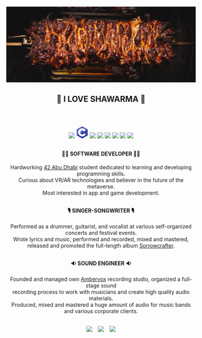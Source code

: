 ![Shawarma](Shawarma.png)

<div align="center">
<h2><b>🌯 I LOVE SHAWARMA 🌯</b><br><br></h2>
</div>

<div align="center"><br>
<img width ='32px' src ='https://raw.githubusercontent.com/rahulbanerjee26/githubAboutMeGenerator/main/icons/c.svg'>
<img width ='32px' src ='icons/c.svg'>
<img width ='32px' src ='https://raw.githubusercontent.com/rahulbanerjee26/githubAboutMeGenerator/main/icons/python.svg'>
<img width ='32px' src ='https://raw.githubusercontent.com/rahulbanerjee26/githubAboutMeGenerator/main/icons/nodejs.svg'>
<img width ='32px' src ='https://raw.githubusercontent.com/rahulbanerjee26/githubAboutMeGenerator/main/icons/linux.svg'>
<img width ='32px' src ='https://raw.githubusercontent.com/rahulbanerjee26/githubAboutMeGenerator/main/icons/git.svg'>
<img width ='32px' src ='https://raw.githubusercontent.com/rahulbanerjee26/githubAboutMeGenerator/main/icons/html.svg'>
<img width ='32px' src ='https://raw.githubusercontent.com/rahulbanerjee26/githubAboutMeGenerator/main/icons/photoshop.svg'>
</div>
<div align="center">
   <h2> </h2>
<h4><b>👨‍💻 SOFTWARE DEVELOPER 👨‍💻</b></h4>
  <p>Hardworking <a href="https://42abudhabi.ae/" link=blank>42 Abu Dhabi</a> student dedicated to learning and developing programming skills. <br>
    Curious about VR/AR technologies and believer in the future of the metaverse. <br>
      Most interested in app and game development. </p>
</div>
<div align="center">
      <h2> </h2>
<h4><b>🎙️ SINGER-SONGWRITER 🎙️</b></h4>
    <p>Performed as a drummer, guitarist, and vocalist at various self-organized concerts and festival events. <br>
      Wrote lyrics and music, performed and recorded, mixed and mastered, <br>
    released and promoted the full-length album <a href="https://band.link/Kw27o" link=blank>Sorrowcrafter</a>.</p>
</div>
<div align="center">
      <h2> </h2>
<h4><b>🔉 SOUND ENGINEER 🔉</b></h4>
      <p>Founded and managed own <a href="https://www.youtube.com/watch?v=T_haOsQ7Gf4" link=blank>Ambervox</a> recording studio, organized a full-stage sound <br>
        recording process to work with musicians and create high quality audio materials. <br>
        Produced, mixed and mastered a huge amount of audio for music bands and various corporate clients.</p>
</div>


<div align="center">
   <h2> </h2>
<a href = 'https://www.linkedin.com/in/igbocha3'> <img width = '32px' align= 'center' src="https://raw.githubusercontent.com/rahulbanerjee26/githubAboutMeGenerator/main/icons/linked-in-alt.svg"/></a> 
<b>&nbsp&nbsp</b>
<a href = 'https://www.instagram.com/sketch555'> <img width = '32px' align= 'center' src="https://raw.githubusercontent.com/rahulbanerjee26/githubAboutMeGenerator/main/icons/instagram.svg"/></a> 
<b>&nbsp&nbsp</b>
<a href = 'https://github.com/igbocha3'> <img width = '32px' align= 'center' src="https://raw.githubusercontent.com/rahulbanerjee26/githubAboutMeGenerator/main/icons/github.svg"/></a> 
</div>
